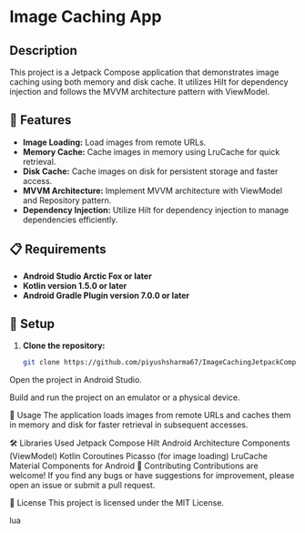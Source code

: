 # Image Caching App

## Description

This project is a Jetpack Compose application that demonstrates image caching using both memory and disk cache. It utilizes Hilt for dependency injection and follows the MVVM architecture pattern with ViewModel.

## 🚀 Features

- **Image Loading:** Load images from remote URLs.
- **Memory Cache:** Cache images in memory using LruCache for quick retrieval.
- **Disk Cache:** Cache images on disk for persistent storage and faster access.
- **MVVM Architecture:** Implement MVVM architecture with ViewModel and Repository pattern.
- **Dependency Injection:** Utilize Hilt for dependency injection to manage dependencies efficiently.

## 📋 Requirements

- **Android Studio Arctic Fox or later**
- **Kotlin version 1.5.0 or later**
- **Android Gradle Plugin version 7.0.0 or later**

## 🔧 Setup

1. **Clone the repository:**

   ```bash
   git clone https://github.com/piyushsharma67/ImageCachingJetpackCompose
Open the project in Android Studio.

Build and run the project on an emulator or a physical device.

📱 Usage
The application loads images from remote URLs and caches them in memory and disk for faster retrieval in subsequent accesses.

🛠️ Libraries Used
Jetpack Compose
Hilt
Android Architecture Components (ViewModel)
Kotlin Coroutines
Picasso (for image loading)
LruCache
Material Components for Android
🤝 Contributing
Contributions are welcome! If you find any bugs or have suggestions for improvement, please open an issue or submit a pull request.

📄 License
This project is licensed under the MIT License.

lua
